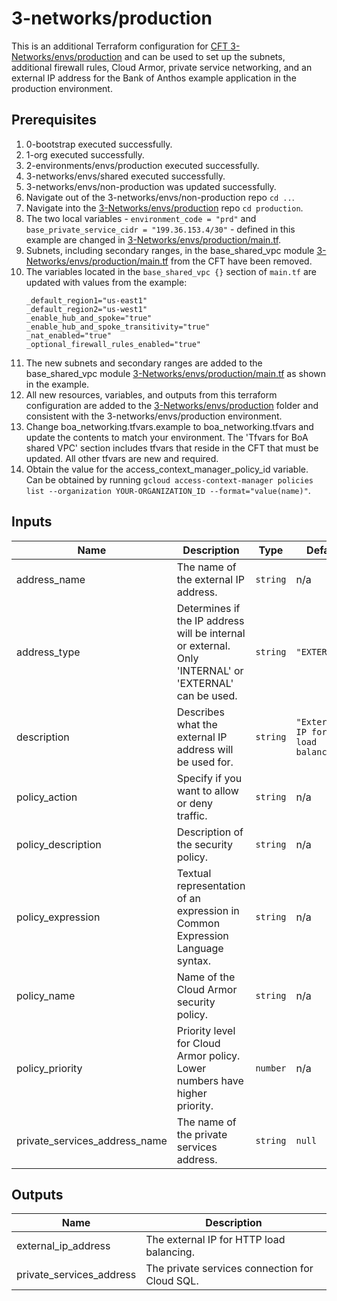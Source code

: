 # 3-networks/production

This is an additional Terraform configuration for [CFT 3-Networks/envs/production](https://github.com/terraform-google-modules/terraform-example-foundation/tree/master/3-networks/envs/production) and can be used to set up the subnets, additional firewall rules, Cloud Armor, private service networking, and an external IP address for the Bank of Anthos example application in the production environment.

## Prerequisites

1. 0-bootstrap executed successfully.
1. 1-org executed successfully.
1. 2-environments/envs/production executed successfully.
1. 3-networks/envs/shared executed successfully.
1. 3-networks/envs/non-production was updated successfully.
1. Navigate out of the 3-networks/envs/non-production repo `cd ..`.
1. Navigate into the [3-Networks/envs/production](https://github.com/terraform-google-modules/terraform-example-foundation/blob/master/3-networks/envs/production) repo `cd production`.
1. The two local variables - `environment_code = "prd"` and `base_private_service_cidr = "199.36.153.4/30"` - defined in this example are changed in [3-Networks/envs/production/main.tf](https://github.com/terraform-google-modules/terraform-example-foundation/blob/master/3-networks/envs/production/main.tf). 
1. Subnets, including secondary ranges, in the base_shared_vpc module [3-Networks/envs/production/main.tf](https://github.com/terraform-google-modules/terraform-example-foundation/blob/master/3-networks/envs/production/main.tf) from the CFT have been removed.
1. The variables located in the `base_shared_vpc {}` section of `main.tf` are updated with values from the example:
    ```
    _default_region1="us-east1"
    _default_region2="us-west1"
    _enable_hub_and_spoke="true"
    _enable_hub_and_spoke_transitivity="true"
    _nat_enabled="true"
    _optional_firewall_rules_enabled="true"
    ```
1. The new subnets and secondary ranges are added to the base_shared_vpc module [3-Networks/envs/production/main.tf](https://github.com/terraform-google-modules/terraform-example-foundation/blob/master/3-networks/envs/production/main.tf) as shown in the example.
1. All new resources, variables, and outputs from this terraform configuration are added to the [3-Networks/envs/production](https://github.com/terraform-google-modules/terraform-example-foundation/blob/master/3-networks/envs/production) folder and consistent with the 3-networks/envs/production environment.
1. Change boa_networking.tfvars.example to boa_networking.tfvars and update the contents to match your environment. The 'Tfvars for BoA shared VPC' section includes tfvars that reside in the CFT that must be updated. All other tfvars are new and required.
1. Obtain the value for the access_context_manager_policy_id variable. Can be obtained by running `gcloud access-context-manager policies list --organization YOUR-ORGANIZATION_ID --format="value(name)"`.

<!-- BEGINNING OF PRE-COMMIT-TERRAFORM DOCS HOOK -->
## Inputs

| Name | Description | Type | Default | Required |
|------|-------------|------|---------|:--------:|
| address\_name | The name of the external IP address. | `string` | n/a | yes |
| address\_type | Determines if the IP address will be internal or external. Only 'INTERNAL' or 'EXTERNAL' can be used. | `string` | `"EXTERNAL"` | no |
| description | Describes what the external IP address will be used for. | `string` | `"External IP for HTTP load balancing."` | no |
| policy\_action | Specify if you want to allow or deny traffic. | `string` | n/a | yes |
| policy\_description | Description of the security policy. | `string` | n/a | yes |
| policy\_expression | Textual representation of an expression in Common Expression Language syntax. | `string` | n/a | yes |
| policy\_name | Name of the Cloud Armor security policy. | `string` | n/a | yes |
| policy\_priority | Priority level for Cloud Armor policy. Lower numbers have higher priority. | `number` | n/a | yes |
| private\_services\_address\_name | The name of the private services address. | `string` | `null` | no |

## Outputs

| Name | Description |
|------|-------------|
| external\_ip\_address | The external IP for HTTP load balancing. |
| private\_services\_address | The private services connection for Cloud SQL. |

<!-- END OF PRE-COMMIT-TERRAFORM DOCS HOOK -->
